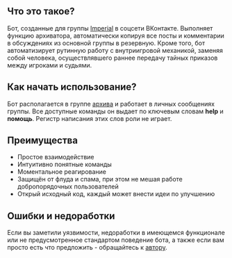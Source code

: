 Что это такое?
---
Бот, созданные для группы [Imperial](https://vk.com/the_great_imperial) в соцсети ВКонтакте. Выполняет функцию
архиватора, автоматически копируя все посты и комментарии в обсуждениях из основной группы в резервную. Кроме того, 
бот автоматизирует рутинную работу с внутриигровой механикой, заменяя собой человека, осуществлявшего раннее передачу
тайных приказов между игроками и судьями.


Как начать использование?
---
Бот располагается в группе [архива](https://vk.com/rezervimperial) и работает в личных сообщениях группы. Все доступные
команды он выдает по ключевым словам **help** и **помощь**. Регистр написания этих слов роли не играет.


Преимущества
---
- Простое взаимодействие
- Интуитивно понятные команды
- Моментальное реагирование
- Защищён от флуда и спама, при этом не мешая работе добропорядочных пользователей
- Открый исходный код, каждый может внести идеи по улучшению


Ошибки и недоработки
---
Если вы заметили уязвимости, недоработки в имеющемся функционале или не предусмотренное стандартом поведение бота, а
также если вам просто есть что предложить - обращайтесь к [автору](https://vk.com/theodike).